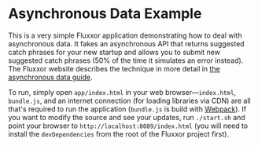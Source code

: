 Asynchronous Data Example
=========================

This is a very simple Fluxxor application demonstrating how to deal with asynchronous data. It fakes an asynchronous API that returns suggested catch phrases for your new startup and allows you to submit new suggested catch phrases (50% of the time it simulates an error instead). The Fluxxor website describes the technique in more detail in [the asynchronous data guide](http://fluxxor.com/guides/async-data.html).

To run, simply open `app/index.html` in your web browser—`index.html`, `bundle.js`, and an internet connection (for loading libraries via CDN) are all that's required to run the application (`bundle.js` is build with [Webpack](http://webpack.github.io/)). If you want to modify the source and see your updates, run `./start.sh` and point your browser to `http://localhost:8089/index.html` (you will need to install the `devDependencies` from the root of the Fluxxor project first).
